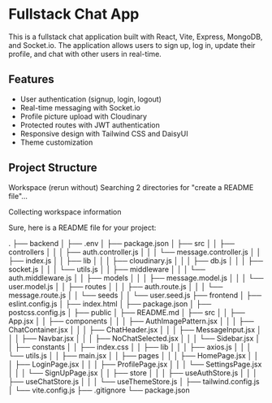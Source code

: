 # Fullstack Chat App

This is a fullstack chat application built with React, Vite, Express, MongoDB, and Socket.io. The application allows users to sign up, log in, update their profile, and chat with other users in real-time.

## Features

- User authentication (signup, login, logout)
- Real-time messaging with Socket.io
- Profile picture upload with Cloudinary
- Protected routes with JWT authentication
- Responsive design with Tailwind CSS and DaisyUI
- Theme customization

## Project Structure
Workspace
(rerun without)
Searching 2 directories for "create a README file"…

Collecting workspace information

Sure, here is a README file for your project:

. ├── backend │ ├── .env │ ├── package.json │ ├── src │ │ ├── controllers │ │ │ ├── auth.controller.js │ │ │ └── message.controller.js │ │ ├── index.js │ │ ├── lib │ │ │ ├── cloudinary.js │ │ │ ├── db.js │ │ │ ├── socket.js │ │ │ └── utils.js │ │ ├── middleware │ │ │ └── auth.middleware.js │ │ ├── models │ │ │ ├── message.model.js │ │ │ └── user.model.js │ │ ├── routes │ │ │ ├── auth.route.js │ │ │ └── message.route.js │ │ └── seeds │ │ └── user.seed.js ├── frontend │ ├── eslint.config.js │ ├── index.html │ ├── package.json │ ├── postcss.config.js │ ├── public │ ├── README.md │ ├── src │ │ ├── App.jsx │ │ ├── components │ │ │ ├── AuthImagePattern.jsx │ │ │ ├── ChatContainer.jsx │ │ │ ├── ChatHeader.jsx │ │ │ ├── MessageInput.jsx │ │ │ ├── Navbar.jsx │ │ │ ├── NoChatSelected.jsx │ │ │ └── Sidebar.jsx │ │ ├── constants │ │ ├── index.css │ │ ├── lib │ │ │ ├── axios.js │ │ │ └── utils.js │ │ ├── main.jsx │ │ ├── pages │ │ │ ├── HomePage.jsx │ │ │ ├── LoginPage.jsx │ │ │ ├── ProfilePage.jsx │ │ │ └── SettingsPage.jsx │ │ │ └── SignUpPage.jsx │ │ ├── store │ │ │ ├── useAuthStore.js │ │ │ ├── useChatStore.js │ │ │ └── useThemeStore.js │ ├── tailwind.config.js │ └── vite.config.js ├── .gitignore └── package.json
